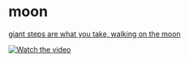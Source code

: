 # moon

[giant steps are what you take, walking on the moon](https://www.youtube.com/watch?v=zPwMdZOlPo8)

[![Watch the video](https://img.youtube.com/vi/zPwMdZOlPo8/maxresdefault.jpg)](https://youtu.be/zPwMdZOlPo8)

